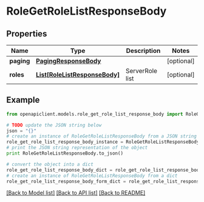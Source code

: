 # RoleGetRoleListResponseBody


## Properties
Name | Type | Description | Notes
------------ | ------------- | ------------- | -------------
**paging** | [**PagingResponseBody**](PagingResponseBody.md) |  | [optional] 
**roles** | [**List[RoleListResponseBody]**](RoleListResponseBody.md) | ServerRole list | [optional] 

## Example

```python
from openapiclient.models.role_get_role_list_response_body import RoleGetRoleListResponseBody

# TODO update the JSON string below
json = "{}"
# create an instance of RoleGetRoleListResponseBody from a JSON string
role_get_role_list_response_body_instance = RoleGetRoleListResponseBody.from_json(json)
# print the JSON string representation of the object
print RoleGetRoleListResponseBody.to_json()

# convert the object into a dict
role_get_role_list_response_body_dict = role_get_role_list_response_body_instance.to_dict()
# create an instance of RoleGetRoleListResponseBody from a dict
role_get_role_list_response_body_form_dict = role_get_role_list_response_body.from_dict(role_get_role_list_response_body_dict)
```
[[Back to Model list]](../README.md#documentation-for-models) [[Back to API list]](../README.md#documentation-for-api-endpoints) [[Back to README]](../README.md)


